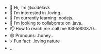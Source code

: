 - 👋 Hi, I’m @codelavk
- 👀 I’m interested in .loving..
- 🌱 I’m currently learning .nodejs..
- 💞️ I’m looking to collaborate on .java..
- 📫 How to reach me .call me 8395900370..
- 😄 Pronouns: .honey..
- ⚡ Fun fact: .loving nature
- ..

<!---
codelavk/codelavk is a ✨ special ✨ repository because its `README.md` (this file) appears on your GitHub profile.
You can click the Preview link to take a look at your changes.
--->
